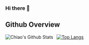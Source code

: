 ### Hi there 👋

<!--
**Chiaooo/Chiaooo** is a ✨ _special_ ✨ repository because its `README.md` (this file) appears on your GitHub profile.

Here are some ideas to get you started:

- 🔭 I’m currently working on ...
- 🌱 I’m currently learning ...
- 👯 I’m looking to collaborate on ...
- 🤔 I’m looking for help with ...
- 💬 Ask me about ...
- 📫 How to reach me: ...
- 😄 Pronouns: ...
- ⚡ Fun fact: ...
-->
## Github Overview

<img align="left" alt="Chiao's Github Stats" src="https://github-readme-stats.vercel.app/api?username=Chiao&show_icons=true&theme=vue-dark" />    &nbsp;
[![Top Langs](https://github-readme-stats.vercel.app/api/top-langs/?username=Chiao&theme=vue-dark)](https://github.com/anuraghazra/github-readme-stats) 
